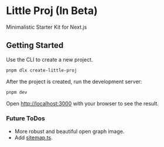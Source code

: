 # Little Proj (In Beta)

Minimalistic Starter Kit for Next.js

## Getting Started

Use the CLI to create a new project.

```bash
pnpm dlx create-little-proj
```

After the project is created, run the development server:

```bash
pnpm dev
```

Open [http://localhost:3000](http://localhost:3000) with your browser to see the result.

### Future ToDos

- More robust and beautiful open graph image.
- Add [sitemap.ts](https://nextjs.org/docs/app/api-reference/functions/generate-sitemaps).

